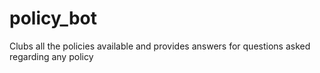 # policy_bot
Clubs all the policies available and provides answers for questions asked regarding any policy
